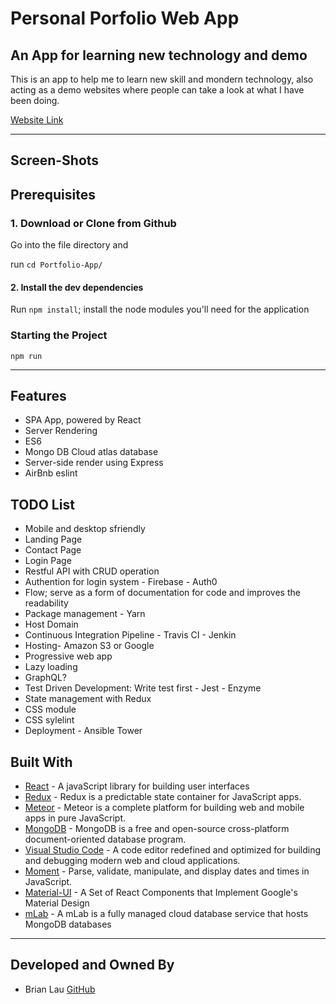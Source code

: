 # Personal Porfolio Web App

## An App for learning new technology and demo

This is an app to help me to learn new skill and mondern technology, also acting as a demo websites where people can take a look at what I have been doing.

[Website Link](https://node-express-mongo-app.lauwangtatbrian.now.sh/public/)

---

## Screen-Shots

## Prerequisites

### 1. Download or Clone from Github

Go into the file directory and

run `cd Portfolio-App/`

#### 2. Install the dev dependencies

Run `npm install`; install the node modules you'll need for the application

### Starting the Project

```npm run```

---

## Features

- SPA App, powered by React
- Server Rendering
- ES6
- Mongo DB Cloud atlas database
- Server-side render using Express
- AirBnb eslint

## TODO List

- Mobile and desktop sfriendly
- Landing Page
- Contact Page
- Login Page
- Restful API with CRUD operation
- Authention for login system
        - Firebase
        - Auth0
- Flow; serve as a form of documentation for code and improves the readability
- Package management
        - Yarn
- Host Domain
- Continuous Integration Pipeline
        - Travis CI
        - Jenkin
- Hosting- Amazon S3 or Google
- Progressive web app
- Lazy loading
- GraphQL?
- Test Driven Development: Write test first
        - Jest
        - Enzyme
- State management with Redux
- CSS module
- CSS sylelint
- Deployment
        - Ansible Tower

## Built With

- [React](https://facebook.github.io/react/) - A javaScript library for building user interfaces
- [Redux](http://redux.js.org/) - Redux is a predictable state container for JavaScript apps.
- [Meteor](https://www.meteor.com/) - Meteor is a complete platform for building web and mobile apps in pure JavaScript.
- [MongoDB](https://www.mongodb.com/) - MongoDB is a free and open-source cross-platform document-oriented database program.
- [Visual Studio Code](https://code.visualstudio.com/) - A code editor redefined and optimized for building and debugging modern web and cloud applications.
- [Moment](https://momentjs.com/) - Parse, validate, manipulate, and display dates and times in JavaScript.
- [Material-UI](http://www.material-ui.com/#/) - A Set of React Components that Implement Google's Material Design
- [mLab](https://mlab.com/) - A mLab is a fully managed cloud database service that hosts MongoDB databases

---

## Developed and Owned By

- Brian Lau [GitHub](https://github.com/wtLau)